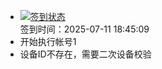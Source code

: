 - [![签到状态](https://github.com/womade/Cloud189-Actions/actions/workflows/main.yml/badge.svg?branch=main)](https://github.com/womade/Cloud189-Actions/actions/workflows/main.yml) <br> 签到时间：2025-07-11 18:45:09
- 开始执行帐号1
- 设备ID不存在，需要二次设备校验
